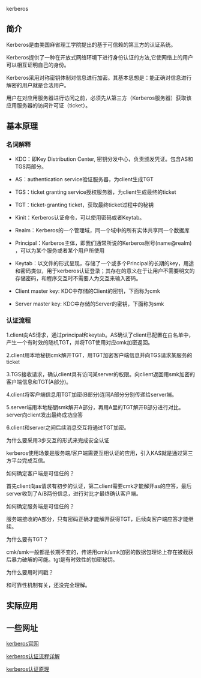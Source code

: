 kerberos

## 简介

Kerberos是由美国麻省理工学院提出的基于可信赖的第三方的认证系统。

Kerberos提供了一种在开放式网络环境下进行身份认证的方法,它使网络上的用户可以相互证明自己的身份。

Kerberos采用对称密钥体制对信息进行加密。其基本思想是：能正确对信息进行解密的用户就是合法用户。

用户在对应用服务器进行访问之前，必须先从第三方（Kerberos服务器）获取该应用服务器的访问许可证（ticket）。

## 基本原理

### 名词解释

- KDC：即Key Distribution Center, 密钥分发中心，负责颁发凭证。包含AS和TGS两部分。

- AS：authentication service验证服务器，为client生成TGT

- TGS：ticket granting service授权服务器，为client生成最终的ticket

- TGT：ticket-granting ticket，获取最终ticket过程中的秘钥

- Kinit：Kerberos认证命令，可以使用密码或者Keytab。

- Realm：Kerberos的一个管理域，同一个域中的所有实体共享同一个数据库

- Principal：Kerberos主体，即我们通常所说的Kerberos账号(name@realm) ，可以为某个服务或者某个用户所使用 

- Keytab：以文件的形式呈现，存储了一个或多个Principal的长期的key，用途和密码类似，用于kerberos认证登录；其存在的意义在于让用户不需要明文的存储密码，和程序交互时不需要人为交互来输入密码。

- Client master key: KDC中存储的Client的密钥，下面称为cmk

- Server master key: KDC中存储的Server的密钥，下面称为smk

### 认证流程

1.client向AS请求，通过principal和keytab。AS确认了client已配置在白名单中，产生一个有时效的随机TGT，并将TGT使用对应cmk加密返回。

2.client用本地秘钥cmk解开TGT，用TGT加密客户端信息并向TGS请求某服务的ticket

3.TGS接收请求，确认client具有访问某server的权限。向client返回用smk加密的客户端信息和TGT(A部分)。

4.client将客户端信息用TGT加密(B部分)连同A部分分别传递给server端。

5.server端用本地秘钥smk解开A部分，再用A里的TGT解开B部分进行对比。server向client发出最终成功应答

6.client和server之间后续消息交互将通过TGT加密。


为什么要采用3步交互的形式来完成安全认证

kerberos使用场景是服务端/客户端需要互相认证的应用，引入KAS就是通过第三方平台完成互信。

如何确定客户端是可信任的？

首先client向as请求有初步的认证，第二client需要cmk才能解开as的应答，最后server收到了A/B两份信息，进行对比才最终确认客户端。

如何确定服务端是可信任的？

服务端接收的A部分，只有密码正确才能解开获得TGT，后续向客户端应答才能继续。

为什么要有TGT？

cmk/smk一般都是长期不变的，传递用cmk/smk加密的数据包理论上存在被截获后暴力破解的可能。tgt是有时效性的加密秘钥。

为什么要用时间戳？

和可靠性机制有关，还没完全理解。

## 实际应用

## 一些网址

[kerberos官网](http://web.mit.edu/kerberos/)

[kerberos认证流程详解](https://blog.csdn.net/jewes/article/details/20792021)

[kerberos认证原理](https://blog.csdn.net/wulantian/article/details/42418231)